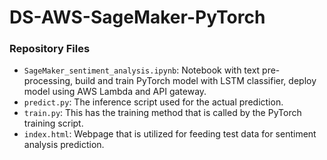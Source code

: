 # DS-AWS-SageMaker-PyTorch




### Repository Files 

* `SageMaker_sentiment_analysis.ipynb`: Notebook with text pre-processing, build and train PyTorch model with LSTM classifier, deploy model using AWS Lambda and API gateway.
* `predict.py`: The inference script used for the actual prediction.
* `train.py`: This has the training method that is called by the PyTorch training script. 
* `index.html`: Webpage that is utilized for feeding test data for sentiment analysis prediction.
